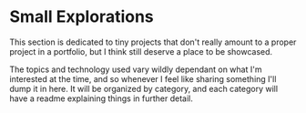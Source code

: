 # Small Explorations

This section is dedicated to tiny projects that don't really amount to a proper project in a portfolio, but I think still deserve a place to be showcased.

The topics and technology used vary wildly dependant on what I'm interested at the time, and so whenever I feel like sharing something I'll dump it in here. It will be organized by category, and each category will have a readme explaining things in further detail.
